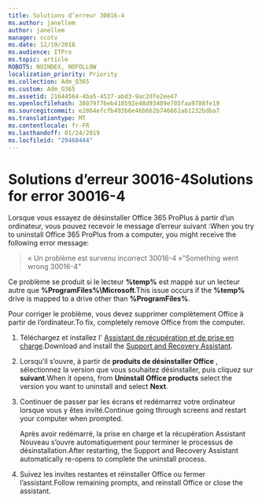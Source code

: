 ```yaml
---
title: Solutions d’erreur 30016-4
ms.author: janellem
author: janellem
manager: scotv
ms.date: 12/19/2018
ms.audience: ITPro
ms.topic: article
ROBOTS: NOINDEX, NOFOLLOW
localization_priority: Priority
ms.collection: Adm_O365
ms.custom: Adm_O365
ms.assetid: 21644564-4ba5-4537-abd3-9ac2dfe2ee47
ms.openlocfilehash: 38079f76eb410592e48d93409e705faa9788fe19
ms.sourcegitcommit: e2864efcfb493b6e46b662b746661a61232bdba7
ms.translationtype: MT
ms.contentlocale: fr-FR
ms.lasthandoff: 01/24/2019
ms.locfileid: "29468444"
---
```

# <a name="solutions-for-error-30016-4"></a><span data-ttu-id="6b2bb-102">Solutions d’erreur 30016-4</span><span class="sxs-lookup"><span data-stu-id="6b2bb-102">Solutions for error 30016-4</span></span>

<span data-ttu-id="6b2bb-103">Lorsque vous essayez de désinstaller Office 365 ProPlus à partir d’un ordinateur, vous pouvez recevoir le message d’erreur suivant :</span><span class="sxs-lookup"><span data-stu-id="6b2bb-103">When you try to uninstall Office 365 ProPlus from a computer, you might receive the following error message:</span></span>
  
> <span data-ttu-id="6b2bb-104">« Un problème est survenu incorrect 30016-4 »</span><span class="sxs-lookup"><span data-stu-id="6b2bb-104">"Something went wrong 30016-4"</span></span>
    
<span data-ttu-id="6b2bb-105">Ce problème se produit si le lecteur **%temp%** est mappé sur un lecteur autre que **%ProgramFiles%\Microsoft**.</span><span class="sxs-lookup"><span data-stu-id="6b2bb-105">This issue occurs if the **%temp%** drive is mapped to a drive other than **%ProgramFiles%**.</span></span> 
  
<span data-ttu-id="6b2bb-106">Pour corriger le problème, vous devez supprimer complètement Office à partir de l’ordinateur.</span><span class="sxs-lookup"><span data-stu-id="6b2bb-106">To fix, completely remove Office from the computer.</span></span>
  
1. <span data-ttu-id="6b2bb-107">Téléchargez et installez l' [Assistant de récupération et de prise en charge](https://aka.ms/SARA-OfficeUninstall-Alchemy).</span><span class="sxs-lookup"><span data-stu-id="6b2bb-107">Download and install the [Support and Recovery Assistant](https://aka.ms/SARA-OfficeUninstall-Alchemy).</span></span>
    
2. <span data-ttu-id="6b2bb-108">Lorsqu’il s’ouvre, à partir de **produits de désinstaller Office** , sélectionnez la version que vous souhaitez désinstaller, puis cliquez sur **suivant**.</span><span class="sxs-lookup"><span data-stu-id="6b2bb-108">When it opens, from **Uninstall Office products** select the version you want to uninstall and select **Next**.</span></span> 
    
3. <span data-ttu-id="6b2bb-109">Continuer de passer par les écrans et redémarrez votre ordinateur lorsque vous y êtes invité.</span><span class="sxs-lookup"><span data-stu-id="6b2bb-109">Continue going through screens and restart your computer when prompted.</span></span>
    
    <span data-ttu-id="6b2bb-110">Après avoir redémarré, la prise en charge et la récupération Assistant Nouveau s’ouvre automatiquement pour terminer le processus de désinstallation.</span><span class="sxs-lookup"><span data-stu-id="6b2bb-110">After restarting, the Support and Recovery Assistant automatically re-opens to complete the uninstall process.</span></span>
    
4. <span data-ttu-id="6b2bb-111">Suivez les invites restantes et réinstaller Office ou fermer l’assistant.</span><span class="sxs-lookup"><span data-stu-id="6b2bb-111">Follow remaining prompts, and reinstall Office or close the assistant.</span></span>
    

